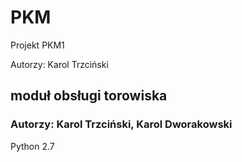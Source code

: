 # PKM
Projekt PKM1

Autorzy:
  Karol Trzciński

## moduł obsługi torowiska
### Autorzy: Karol Trzciński, Karol Dworakowski
Python 2.7
